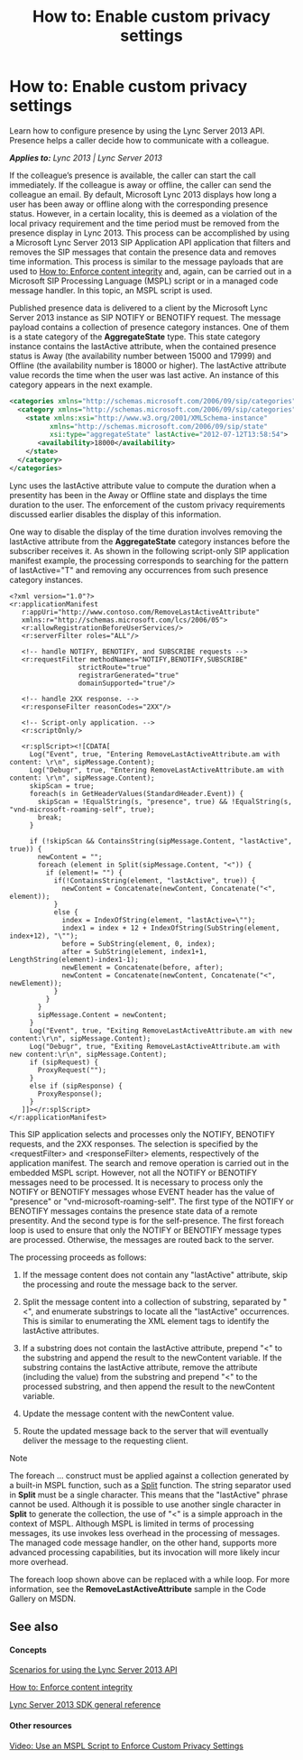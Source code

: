 ﻿---
title: 'How to: Enable custom privacy settings'
TOCTitle: 'How to: Enable custom privacy settings'
ms:assetid: 33d4f997-2607-4314-93b9-1ead701646c4
ms:mtpsurl: https://msdn.microsoft.com/en-us/library/Dn439074(v=office.15)
ms:contentKeyID: 57096232
ms.date: 07/24/2014
mtps_version: v=office.15
dev_langs:
- xml
---

# How to: Enable custom privacy settings

Learn how to configure presence by using the Lync Server 2013 API. Presence helps a caller decide how to communicate with a colleague.


_**Applies to:** Lync 2013 | Lync Server 2013_

If the colleague’s presence is available, the caller can start the call immediately. If the colleague is away or offline, the caller can send the colleague an email. By default, Microsoft Lync 2013 displays how long a user has been away or offline along with the corresponding presence status. However, in a certain locality, this is deemed as a violation of the local privacy requirement and the time period must be removed from the presence display in Lync 2013. This process can be accomplished by using a Microsoft Lync Server 2013 SIP Application API application that filters and removes the SIP messages that contain the presence data and removes time information. This process is similar to the message payloads that are used to [How to: Enforce content integrity](how-to-enforce-content-integrity.md) and, again, can be carried out in a Microsoft SIP Processing Language (MSPL) script or in a managed code message handler. In this topic, an MSPL script is used.

Published presence data is delivered to a client by the Microsoft Lync Server 2013 instance as SIP NOTIFY or BENOTIFY request. The message payload contains a collection of presence category instances. One of them is a state category of the **AggregateState** type. This state category instance contains the lastActive attribute, when the contained presence status is Away (the availability number between 15000 and 17999) and Offline (the availability number is 18000 or higher). The lastActive attribute value records the time when the user was last active. An instance of this category appears in the next example.

``` xml
<categories xmlns="http://schemas.microsoft.com/2006/09/sip/categories" uri="sip:sam@contoso.com">
  <category xmlns="http://schemas.microsoft.com/2006/09/sip/categories" name="state" instance="0" publishTime="2012-07-12T13:58:54.237">
    <state xmlns:xsi="http://www.w3.org/2001/XMLSchema-instance" 
          xmlns="http://schemas.microsoft.com/2006/09/sip/state" 
          xsi:type="aggregateState" lastActive="2012-07-12T13:58:54">
       <availability>18000</availability>
    </state>
  </category>
</categories>
```

Lync uses the lastActive attribute value to compute the duration when a presentity has been in the Away or Offline state and displays the time duration to the user. The enforcement of the custom privacy requirements discussed earlier disables the display of this information.

One way to disable the display of the time duration involves removing the lastActive attribute from the **AggregateState** category instances before the subscriber receives it. As shown in the following script-only SIP application manifest example, the processing corresponds to searching for the pattern of lastActive="T" and removing any occurrences from such presence category instances.

    <?xml version="1.0"?>
    <r:applicationManifest
       r:appUri="http://www.contoso.com/RemoveLastActiveAttribute"
       xmlns:r="http://schemas.microsoft.com/lcs/2006/05">
       <r:allowRegistrationBeforeUserServices/>
       <r:serverFilter roles="ALL"/>
    
       <!-- handle NOTIFY, BENOTIFY, and SUBSCRIBE requests -->
       <r:requestFilter methodNames="NOTIFY,BENOTIFY,SUBSCRIBE"
                     strictRoute="true"
                     registrarGenerated="true"
                     domainSupported="true"/>
    
       <!-- handle 2XX response. -->
       <r:responseFilter reasonCodes="2XX"/>
    
       <!-- Script-only application. -->
       <r:scriptOnly/>
    
       <r:splScript><![CDATA[
         Log("Event", true, "Entering RemoveLastActiveAttribute.am with content: \r\n", sipMessage.Content);
         Log("Debugr", true, "Entering RemoveLastActiveAttribute.am with content: \r\n", sipMessage.Content);
         skipScan = true;
         foreach(s in GetHeaderValues(StandardHeader.Event)) {
           skipScan = !EqualString(s, "presence", true) && !EqualString(s, "vnd-microsoft-roaming-self", true);
           break;
         }
         
         if (!skipScan && ContainsString(sipMessage.Content, "lastActive", true)) {
           newContent = "";
           foreach (element in Split(sipMessage.Content, "<")) {
             if (element!= "") {
               if(!ContainsString(element, "lastActive", true)) {
                 newContent = Concatenate(newContent, Concatenate("<", element));
               }
               else {
                 index = IndexOfString(element, "lastActive=\"");
                 index1 = index + 12 + IndexOfString(SubString(element, index+12), "\"");
                 before = SubString(element, 0, index);
                 after = SubString(element, index1+1, LengthString(element)-index1-1);
                 newElement = Concatenate(before, after);
                 newContent = Concatenate(newContent, Concatenate("<", newElement));           
               }
             }
           }
           sipMessage.Content = newContent;
         }
         Log("Event", true, "Exiting RemoveLastActiveAttribute.am with new content:\r\n", sipMessage.Content);
         Log("Debugr", true, "Exiting RemoveLastActiveAttribute.am with new content:\r\n", sipMessage.Content);
         if (sipRequest) {
           ProxyRequest("");
         }
         else if (sipResponse) {
           ProxyResponse();
         }
       ]]></r:splScript>
    </r:applicationManifest>

This SIP application selects and processes only the NOTIFY, BENOTIFY requests, and the 2XX responses. The selection is specified by the \<requestFilter\> and \<responseFilter\> elements, respectively of the application manifest. The search and remove operation is carried out in the embedded MSPL script. However, not all the NOTIFY or BENOTIFY messages need to be processed. It is necessary to process only the NOTIFY or BENOTIFY messages whose EVENT header has the value of "presence" or "vnd-microsoft-roaming-self". The first type of the NOTIFY or BENOTIFY messages contains the presence state data of a remote presentity. And the second type is for the self-presence. The first foreach loop is used to ensure that only the NOTIFY or BENOTIFY message types are processed. Otherwise, the messages are routed back to the server.

The processing proceeds as follows:

1.  If the message content does not contain any "lastActive" attribute, skip the processing and route the message back to the server.

2.  Split the message content into a collection of substring, separated by "\<", and enumerate substrings to locate all the "lastActive" occurrences. This is similar to enumerating the XML element tags to identify the lastActive attributes.

3.  If a substring does not contain the lastActive attribute, prepend "\<" to the substring and append the result to the newContent variable. If the substring contains the lastActive attribute, remove the attribute (including the value) from the substring and prepend "\<" to the processed substring, and then append the result to the newContent variable.

4.  Update the message content with the newContent value.

5.  Route the updated message back to the server that will eventually deliver the message to the requesting client.


> [!NOTE]
> <P>The foreach … construct must be applied against a collection generated by a built-in MSPL function, such as a <A href="https://msdn.microsoft.com/en-us/library/hh364633(v=office.15)">Split</A> function. The string separator used in <STRONG>Split</STRONG> must be a single character. This means that the "lastActive" phrase cannot be used. Although it is possible to use another single character in <STRONG>Split</STRONG> to generate the collection, the use of "&lt;" is a simple approach in the context of MSPL. Although MSPL is limited in terms of processing messages, its use invokes less overhead in the processing of messages. The managed code message handler, on the other hand, supports more advanced processing capabilities, but its invocation will more likely incur more overhead.</P>



The foreach loop shown above can be replaced with a while loop. For more information, see the **RemoveLastActiveAttribute** sample in the Code Gallery on MSDN.

## See also

#### Concepts

[Scenarios for using the Lync Server 2013 API](scenarios-for-using-the-lync-server-2013-api.md)

[How to: Enforce content integrity](how-to-enforce-content-integrity.md)

[Lync Server 2013 SDK general reference](lync-server-2013-sdk-general-reference.md)

#### Other resources

[Video: Use an MSPL Script to Enforce Custom Privacy Settings](http://www.microsoft.com/resources/msdn/en-us/office/media/video/video.html?cid=ldc%26from=mscomldc%26videoid=235a58e8-1ca5-4aac-aed5-f3df29936a91)

